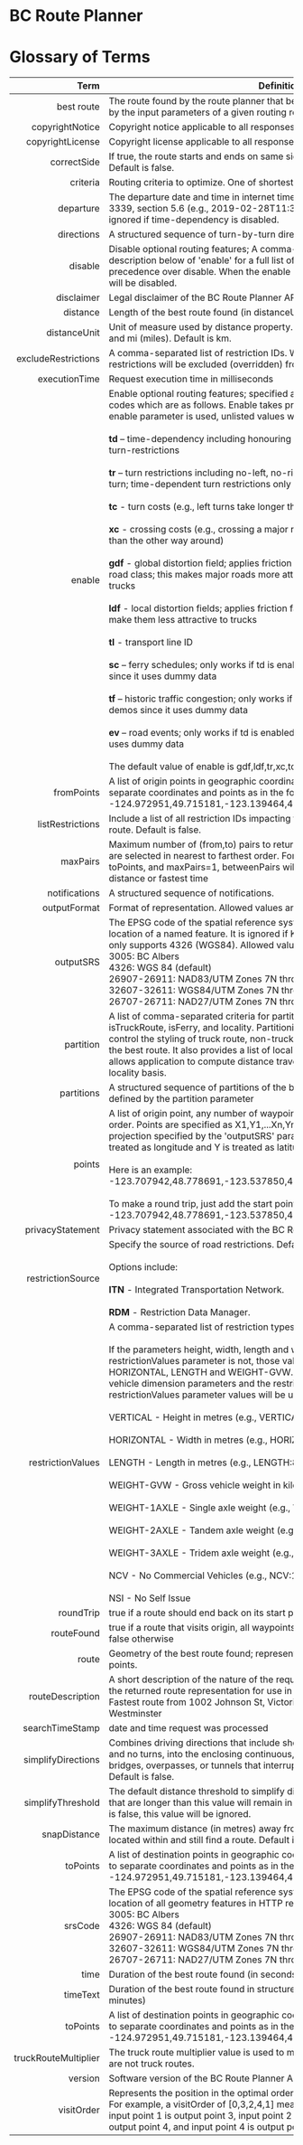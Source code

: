 # BC Route Planner
# Glossary of Terms
Term | Definition
----: | -----------
<a name=best route>best route</a> | The route found by the route planner that best meets the constraints specified by the input parameters of a given routing request
<a name="copyrightNotice">copyrightNotice</a> | Copyright notice applicable to all responses of the BC Route Planner API
<a name="copyrightLicense">copyrightLicense</a> | Copyright license applicable to all responses of the BC Route Planner API
<a name="correctSide">correctSide</a> | If true, the route starts and ends on same side of road as start and end points. Default is false.
<a name="criteria">criteria</a> | Routing criteria to optimize. One of shortest or fastest. Default is fastest
<a name="departure">departure</a> | The departure date and time in internet timestamp notation as defined in RFC 3339, section 5.6 (e.g., 2019-02-28T11:36:00-08:00). This parameter will be ignored if time-dependency is disabled.
<a name="directions">directions</a> | A structured sequence of turn-by-turn directions including notifications
<a name="disable">disable</a> | Disable optional routing features; A comma-separated list of modules. See the description below of 'enable' for a full list of parameter values. Enable takes precedence over disable. When the enable parameter is used, unlisted values will be disabled.
<a name="disclaimer">disclaimer</a> | Legal disclaimer of the BC Route Planner API
<a name="distance">distance</a> | Length of the best route found (in distanceUnit units)
<a name="distanceUnit">distanceUnit</a> | Unit of measure used by distance property. Allowed values are km (kilometres) and mi (miles). Default is km.
<a name="excludeRestrictions">excludeRestrictions</a> | A comma-separated list of restriction IDs. When provided the individual restrictions will be excluded (overridden) from the route.
<a name="executionTime">executionTime</a> | Request execution time in milliseconds
<a name="enable">enable</a> | Enable optional routing features; specified as a comma-separated list of feature codes which are as follows. Enable takes precedence over disable. When the enable parameter is used, unlisted values will be disabled.<br><br>**td** – time-dependency including honouring route start time and time-dependent turn-restrictions<br><br>**tr** – turn restrictions including no-left, no-right, no-straight-through, no-U-turn; time-dependent turn restrictions only work if td is enabled too<br><br>**tc** - turn costs (e.g., left turns take longer than right turns)<br><br>**xc** - crossing costs (e.g., crossing a major road on a minor road takes longer than the other way around)<br><br>**gdf** - global distortion field; applies friction factors to road segments by ITN road class; this makes major roads more attractive than minor ones when routing trucks<br><br>**ldf** - local distortion fields; applies friction factors to specific road segments to make them less attractive to trucks<br><br>**tl** - transport line ID<br><br>**sc** – ferry schedules; only works if td is enabled too; only suitable for demos since it uses dummy data<br><br>**tf** – historic traffic congestion; only works if td is enabled too; only suitable for demos since it uses dummy data<br><br>**ev** – road events; only works if td is enabled too; only suitable for demos since it uses dummy data<br><br>The default value of enable is gdf,ldf,tr,xc,tc
<a name="fromPoints">fromPoints</a> | A list of origin points in geographic coordinates (lon/lat). Commas are used to separate coordinates and points as in the following list of two points: -124.972951,49.715181,-123.139464,49.704015
<a name="listRestrictions">listRestrictions</a> | Include a list of all restriction IDs impacting the direction of travel along the base route. Default is false.
<a name="maxPairs">maxPairs</a> | Maximum number of (from,to) pairs to return for each point in fromPoints. pairs are selected in nearest to farthest order. For example, given 1 fromPoints, 10 toPoints, and maxPairs=1, betweenPairs will return the pair with the shortest distance or fastest time
<a name="notifications">notifications</a> | A structured sequence of notifications.
<a name="outputFormat">outputFormat</a> | Format of representation. Allowed values are json, html, and kml. Default is json.
<a name="outputSRS">outputSRS</a> | The EPSG code of the spatial reference system used to state the coordination location of a named feature. It is ignored if KML output is specified since KML only supports 4326 (WGS84). Allowed values are:<br>3005: BC Albers<br>4326: WGS 84 (default)<br>26907-26911: NAD83/UTM Zones 7N through 11N<br>32607-32611: WGS84/UTM Zones 7N through 11N<br>26707-26711: NAD27/UTM Zones 7N through 11N
<a name="partition">partition</a> | A list of comma-separated criteria for partitioning best route. Criteria include  isTruckRoute, isFerry, and locality. Partitioning allows a client application to control the styling of truck route, non-truck route, and ferry route segments of the best route. It also provides a list of localities the best route crossed which allows application to compute distance travelled, permitting fees, etc. on a per locality basis.
<a name="partitions">partitions</a> | A structured sequence of partitions of the best route using partition criteria defined by the partition parameter
<a name="points">points</a> | A list of origin point, any number of waypoints, and destination point in visiting order. Points are specified as X1,Y1,...Xn,Yn where X and Y are values in the projection specified by the 'outputSRS' parameter. If no outputSRS is given, X is treated as longitude and Y is treated as latitude.<br><br>Here is an example:<br>-123.707942,48.778691,-123.537850,48.382005<br><br>To make a round trip, just add the start point as in:<br>-123.707942,48.778691,-123.537850,48.382005,-123.707942,48.778691
<a name="privacyStatement">privacyStatement</a> | Privacy statement associated with the BC Route Planner API
<a name="restrictionSource">restrictionSource</a> | Specify the source of road restrictions. Default is ITN. <br><br>Options include:<br><br>**ITN** - Integrated Transportation Network.<br><br>**RDM** - Restriction Data Manager.
<a name="restrictionValues">restrictionValues</a> | A comma-separated list of restriction types and their values.<br><br>If the parameters height, width, length and weight are provided but the restrictionValues parameter is not, those values will be translated into VERTICAL, HORIZONTAL, LENGTH and WEIGHT-GVW. If values are provided for both the vehicle dimension parameters and the restrictionValues parameter, only the restrictionValues parameter values will be used.<br><br>VERTICAL - Height in metres (e.g., VERTICAL:4.5).<br><br>HORIZONTAL - Width in metres (e.g., HORIZONTAL:3)<br><br>LENGTH - Length in metres (e.g., LENGTH:8.2)<br><br>WEIGHT-GVW - Gross vehicle weight in kilograms (e.g., WEIGHT-GVW:35000)<br><br>WEIGHT-1AXLE - Single axle weight (e.g., WEIGHT-1AXLE:10000)<br><br>WEIGHT-2AXLE - Tandem axle weight (e.g., WEIGHT-2AXLE:10000)<br><br>WEIGHT-3AXLE - Tridem axle weight (e.g., WEIGHT-3AXLE:15000)<br><br>NCV - No Commercial Vehicles (e.g., NCV:1)<br><br>NSI - No Self Issue
<a name="roundTrip">roundTrip</a> | true if a route should end back on its start point; false otherwise
<a name="routeFound">routeFound</a> | true if a route that visits origin, all waypoints, and destination has been found; false otherwise
<a name="route">route</a> | Geometry of the best route found; represented as a structured sequence of points.
<a name="routeDescription">routeDescription</a> | A short description of the nature of the requested route. This will be echoed in the returned route representation for use in your application. For example:<br>Fastest route from 1002 Johnson St, Victoria to 1105 Royal Ave, New Westminster
<a name="searchTimestamp">searchTimeStamp</a> | date and time request was processed
<a name="simplifyDirections">simplifyDirections</a> | Combines driving directions that include short segments with a different name, and no turns, into the enclosing continuous, same-named directions, e.g. Short bridges, overpasses, or tunnels that interrupt continuous travel on a highway. Default is false.
<a name="simplifyThreshold">simplifyThreshold</a>|The default distance threshold to simplify directions is 250 metres. Segments that are longer than this value will remain in the directions. If simplifyDirections is false, this value will be ignored.
<a name="snapDistance">snapDistance</a> | The maximum distance (in metres) away from the road that a point can be located within and still find a route. Default is 1000.
<a name="toPoints">toPoints</a> | A list of destination points in geographic coordinates (lon/lat). Commas are used to separate coordinates and points as in the following list of two points: -124.972951,49.715181,-123.139464,49.704015
<a name="srsCode">srsCode</a> | The EPSG code of the spatial reference system used to state the coordinate location of all geometry features in HTTP response. Allowed values are:<br>3005: BC Albers<br>4326: WGS 84 (default)<br>26907-26911: NAD83/UTM Zones 7N through 11N<br>32607-32611: WGS84/UTM Zones 7N through 11N<br>26707-26711: NAD27/UTM Zones 7N through 11N
<a name="time">time</a> | Duration of the best route found (in seconds)
<a name="timeText">timeText</a> | Duration of the best route found in structured English (e.g., 1 hour and 15 minutes)
<a name="toPoints">toPoints</a> | A list of destination points in geographic coordinates (lon/lat). Commas are used to separate coordinates and points as in the following list of two points: -124.972951,49.715181,-123.139464,49.704015
<a name="truckRouteMultiplier">truckRouteMultiplier</a> | The truck route multiplier value is used to multiply the cost of using roads that are not truck routes.
<a name="version">version</a> | Software version of the BC Route Planner API
<a name="visitOrder">visitOrder</a> | Represents the position in the optimal order each input point should appear in. For example, a visitOrder of [0,3,2,4,1] means input point 0 is output point 0, input point 1 is output point 3, input point 2 is output point 2, input point 3 is output point 4, and input point 4 is output point 1
